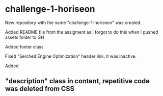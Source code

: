 # challenge-1-horiseon

New repository with the name "challenge-1-horiseon" was created.

Added README file from the assigment as I forgot to do this when I pushed assets folder to GH

Added footer class

Fixed "Serched Engine Optimization" header link. It was inactive.

Added <h2> "description" class in content, repetitive code was deleted from CSS

